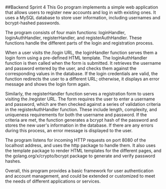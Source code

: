 ##Backend Sprint 4
This Go program implements a simple web application that allows users to register new accounts and log in with existing ones. It uses a MySQL database to store user information, including usernames and bcrypt-hashed passwords.

The program consists of four main functions: loginHandler, loginAuthHandler, registerHandler, and registerAuthHandler. These functions handle the different parts of the login and registration process.

When a user visits the /login URL, the loginHandler function serves them a login form using a pre-defined HTML template. The loginAuthHandler function is then called when the form is submitted. It retrieves the username and password entered by the user, and checks them against the corresponding values in the database. If the login credentials are valid, the function redirects the user to a different URL; otherwise, it displays an error message and shows the login form again.

Similarly, the registerHandler function serves a registration form to users visiting the /register URL. The form requires the user to enter a username and password, which are then checked against a series of validation criteria in the registerAuthHandler function. These include length, complexity, and uniqueness requirements for both the username and password. If the criteria are met, the function generates a bcrypt hash of the password and stores the new user's information in the database. If there are any errors during this process, an error message is displayed to the user.

The program listens for incoming HTTP requests on port 8080 of the localhost address, and uses the http package to handle them. It also uses the template package to render HTML templates for the different pages, and the golang.org/x/crypto/bcrypt package to generate and verify password hashes.

Overall, this program provides a basic framework for user authentication and account management, and could be extended or customized to meet the needs of different applications or services.
